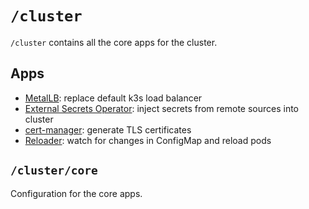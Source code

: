 # `/cluster`

`/cluster` contains all the core apps for the cluster.

## Apps

- [MetalLB](https://metallb.io/): replace default k3s load balancer
- [External Secrets Operator](https://external-secrets.io/): inject secrets from remote sources into cluster
- [cert-manager](https://cert-manager.io/): generate TLS certificates
- [Reloader](https://github.com/stakater/Reloader): watch for changes in ConfigMap and reload pods

## `/cluster/core`

Configuration for the core apps.
